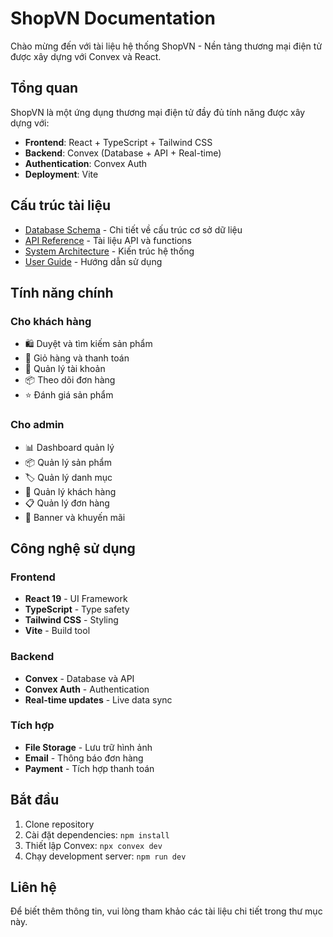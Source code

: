 # ShopVN Documentation

Chào mừng đến với tài liệu hệ thống ShopVN - Nền tảng thương mại điện tử được xây dựng với Convex và React.

## Tổng quan

ShopVN là một ứng dụng thương mại điện tử đầy đủ tính năng được xây dựng với:
- **Frontend**: React + TypeScript + Tailwind CSS
- **Backend**: Convex (Database + API + Real-time)
- **Authentication**: Convex Auth
- **Deployment**: Vite

## Cấu trúc tài liệu

- [Database Schema](./database-schema.md) - Chi tiết về cấu trúc cơ sở dữ liệu
- [API Reference](./api-reference.md) - Tài liệu API và functions
- [System Architecture](./system-architecture.md) - Kiến trúc hệ thống
- [User Guide](./user-guide.md) - Hướng dẫn sử dụng

## Tính năng chính

### Cho khách hàng
- 🛍️ Duyệt và tìm kiếm sản phẩm
- 🛒 Giỏ hàng và thanh toán
- 👤 Quản lý tài khoản
- 📦 Theo dõi đơn hàng
- ⭐ Đánh giá sản phẩm

### Cho admin
- 📊 Dashboard quản lý
- 📦 Quản lý sản phẩm
- 🏷️ Quản lý danh mục
- 👥 Quản lý khách hàng
- 📋 Quản lý đơn hàng
- 🎯 Banner và khuyến mãi

## Công nghệ sử dụng

### Frontend
- **React 19** - UI Framework
- **TypeScript** - Type safety
- **Tailwind CSS** - Styling
- **Vite** - Build tool

### Backend
- **Convex** - Database và API
- **Convex Auth** - Authentication
- **Real-time updates** - Live data sync

### Tích hợp
- **File Storage** - Lưu trữ hình ảnh
- **Email** - Thông báo đơn hàng
- **Payment** - Tích hợp thanh toán

## Bắt đầu

1. Clone repository
2. Cài đặt dependencies: `npm install`
3. Thiết lập Convex: `npx convex dev`
4. Chạy development server: `npm run dev`

## Liên hệ

Để biết thêm thông tin, vui lòng tham khảo các tài liệu chi tiết trong thư mục này.

